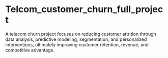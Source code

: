 # Telcom_customer_churn_full_project
A telecom churn project focuses on reducing customer attrition through data analysis, predictive modeling, segmentation, and personalized interventions, ultimately improving customer retention, revenue, and competitive advantage.
